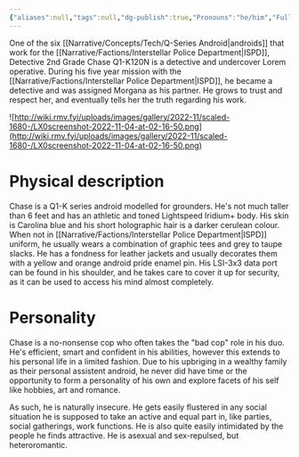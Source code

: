 ```yaml
---
{"aliases":null,"tags":null,"dg-publish":true,"Pronouns":"he/him","Full Name":"Chase Q1-K120N","Role":"Chorus","Species":"Android","Gender":"Android Man","permalink":"/narrative/characters/daedalus-plan/chase/","dgPassFrontmatter":true}
---
```



One of the six [[Narrative/Concepts/Tech/Q-Series Android\|androids]] that work for the [[Narrative/Factions/Interstellar Police Department\|ISPD]], Detective 2nd Grade Chase Q1-K120N is a detective and undercover Lorem operative. During his five year mission with the [[Narrative/Factions/Interstellar Police Department\|ISPD]], he became a detective and was assigned Morgana as his partner. He grows to trust and respect her, and eventually tells her the truth regarding his work.

![http://wiki.rmv.fyi/uploads/images/gallery/2022-11/scaled-1680-/LX0screenshot-2022-11-04-at-02-16-50.png](http://wiki.rmv.fyi/uploads/images/gallery/2022-11/scaled-1680-/LX0screenshot-2022-11-04-at-02-16-50.png)

# Physical description

Chase is a Q1-K series android modelled for grounders. He's not much taller than 6 feet and has an athletic and toned Lightspeed Iridium+ body. His skin is Carolina blue and his short holographic hair is a darker cerulean colour. When not in [[Narrative/Factions/Interstellar Police Department\|ISPD]] uniform, he usually wears a combination of graphic tees and grey to taupe slacks. He has a fondness for leather jackets and usually decorates them with a yellow and orange android pride enamel pin. His LSI-3x3 data port can be found in his shoulder, and he takes care to cover it up for security, as it can be used to access his mind almost completely.

# Personality

Chase is a no-nonsense cop who often takes the "bad cop" role in his duo. He's efficient, smart and confident in his abilities, however this extends to his personal life in a limited fashion. Due to his upbriging in a wealthy family as their personal assistent android, he never did have time or the opportunity to form a personality of his own and explore facets of his self like hobbies, art and romance.

As such, he is naturally insecure. He gets easily flustered in any social situation he is supposed to take an active and equal part in, like parties, social gatherings, work functions. He is also quite easily intimidated by the people he finds attractive. He is asexual and sex-repulsed, but heteroromantic.
